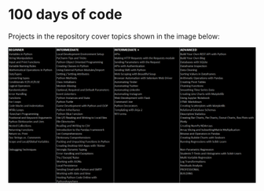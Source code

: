 # 100 days of code 

Projects in the repository cover topics shown in the image below:

![alt text](syllabus.png "Syllabus the projects cover")
